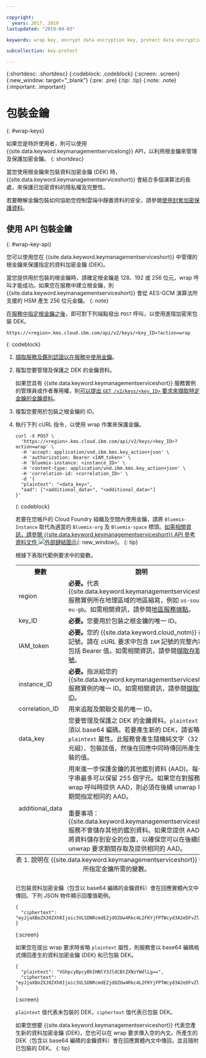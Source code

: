 ```yaml
---

copyright:
  years: 2017, 2019
lastupdated: "2019-04-03"

keywords: wrap key, encrypt data encryption key, protect data encryption key, envelope encryption API examples

subcollection: key-protect

---
```


{:shortdesc: .shortdesc}
{:codeblock: .codeblock}
{:screen: .screen}
{:new_window: target="_blank"}
{:pre: .pre}
{:tip: .tip}
{:note: .note}
{:important: .important}

# 包裝金鑰
{: #wrap-keys}

如果您是特許使用者，則可以使用 {{site.data.keyword.keymanagementservicelong}} API，以利用根金鑰來管理及保護加密金鑰。
{: shortdesc}

當您使用根金鑰來包裝資料加密金鑰 (DEK) 時，{{site.data.keyword.keymanagementserviceshort}} 會結合多個演算法的長處，來保護已加密資料的隱私權及完整性。  

若要瞭解金鑰包裝如何協助您控制雲端中靜置資料的安全，請參閱[使用封套加密保護資料](/docs/services/key-protect?topic=key-protect-envelope-encryption)。

## 使用 API 包裝金鑰
{: #wrap-key-api}

您可以使用您在 {{site.data.keyword.keymanagementserviceshort}} 中管理的根金鑰來保護指定的資料加密金鑰 (DEK)。

當您提供用於包裝的根金鑰時，請確定根金鑰是 128、192 或 256 位元，wrap 呼叫才能成功。如果您在服務中建立根金鑰，則 {{site.data.keyword.keymanagementserviceshort}} 會從 AES-GCM 演算法所支援的 HSM 產生 256 位元金鑰。
{: note}

[在服務中指定根金鑰之後](/docs/services/key-protect?topic=key-protect-create-root-keys)，即可對下列端點發出 `POST` 呼叫，以使用進階加密來包裝 DEK。

```
https://<region>.kms.cloud.ibm.com/api/v2/keys/<key_ID>?action=wrap
```
{: codeblock}

1. [擷取服務及鑑別認證以在服務中使用金鑰](/docs/services/key-protect?topic=key-protect-set-up-api)。

2. 複製您要管理及保護之 DEK 的金鑰資料。

    如果您具有 {{site.data.keyword.keymanagementserviceshort}} 服務實例的管理員或作者專用權，則[可以提出 `GET /v2/keys/<key_ID>` 要求來擷取特定金鑰的金鑰資料](/docs/services/key-protect?topic=key-protect-view-keys#api)。

3. 複製您要用於包裝之根金鑰的 ID。

4. 執行下列 cURL 指令，以使用 wrap 作業來保護金鑰。

    ```cURL
    curl -X POST \
      'https://<region>.kms.cloud.ibm.com/api/v2/keys/<key_ID>?action=wrap' \
      -H 'accept: application/vnd.ibm.kms.key_action+json' \
      -H 'authorization: Bearer <IAM_token>' \
      -H 'bluemix-instance: <instance_ID>' \
      -H 'content-type: application/vnd.ibm.kms.key_action+json' \
      -H 'correlation-id: <correlation_ID>' \
      -d '{
      "plaintext": "<data_key>",
      "aad": ["<additional_data>", "<additional_data>"]
    }'
    ```
    {: codeblock}

    若要在您帳戶的 Cloud Foundry 組織及空間內使用金鑰，請將 `Bluemix-Instance` 取代為適當的 `Bluemix-org` 及 `Bluemix-space` 標頭。[如需相關資訊，請參閱 {{site.data.keyword.keymanagementserviceshort}} API 參考資料文件 ![外部鏈結圖示](../../icons/launch-glyph.svg "外部鏈結圖示")](https://{DomainName}/apidocs/key-protect){: new_window}。
    {: tip}

    根據下表取代範例要求中的變數。

    <table>
      <tr>
        <th>變數</th>
        <th>說明</th>
      </tr>
      <tr>
        <td><varname>region</varname></td>
        <td><strong>必要。</strong>代表 {{site.data.keyword.keymanagementserviceshort}} 服務實例所在地理區域的地區縮寫，例如 <code>us-south</code> 或 <code>eu-gb</code>。如需相關資訊，請參閱<a href="/docs/services/key-protect?topic=key-protect-regions#endpoints">地區服務端點</a>。</td>
      </tr>
      <tr>
        <td><varname>key_ID</varname></td>
        <td><strong>必要。</strong>您要用於包裝之根金鑰的唯一 ID。</td>
      </tr>
      <tr>
        <td><varname>IAM_token</varname></td>
        <td><strong>必要。</strong>您的 {{site.data.keyword.cloud_notm}} 存取記號。請在 cURL 要求中包含 <code>IAM</code> 記號的完整內容，包括 Bearer 值。如需相關資訊，請參閱<a href="/docs/services/key-protect?topic=key-protect-retrieve-access-token">擷取存取記號</a>。</td>
      </tr>
      <tr>
        <td><varname>instance_ID</varname></td>
        <td><strong>必要。</strong>指派給您的 {{site.data.keyword.keymanagementserviceshort}} 服務實例的唯一 ID。如需相關資訊，請參閱<a href="/docs/services/key-protect?topic=key-protect-retrieve-instance-ID">擷取實例 ID</a>。</td>
      </tr>
      <tr>
        <td><varname>correlation_ID</varname></td>
        <td>用來追蹤及關聯交易的唯一 ID。</td>
      </tr>
      <tr>
        <td><varname>data_key</varname></td>
        <td>您要管理及保護之 DEK 的金鑰資料。<code>plaintext</code> 值必須以 base64 編碼。若要產生新的 DEK，請省略 <code>plaintext</code> 屬性。此服務會產生隨機純文字（32 個位元組）、包裝該值，然後在回應中同時傳回所產生和包裝的值。</td>
      </tr>
      <tr>
        <td><varname>additional_data</varname></td>
        <td>用來進一步保護金鑰的其他鑑別資料 (AAD)。每一個字串最多可以保留 255 個字元。如果您在對服務發出 wrap 呼叫時提供 AAD，則必須在後續 unwrap 呼叫期間指定相同的 AAD。<br></br>重要事項：{{site.data.keyword.keymanagementserviceshort}} 服務不會儲存其他的鑑別資料。如果您提供 AAD，請將資料儲存到安全的位置，以確保您可以在後續的 unwrap 要求期間存取及提供相同的 AAD。</td>
      </tr>
      <caption style="caption-side:bottom;">表 1. 說明在 {{site.data.keyword.keymanagementserviceshort}} 中包裝所指定金鑰所需的變數。</caption>
    </table>

    已包裝資料加密金鑰（包含以 base64 編碼的金鑰資料）會在回應實體內文中傳回。下列 JSON 物件顯示回覆值範例。

    ```
    {
      "ciphertext": "eyJjaXBoZXJ0ZXh0Ijoic3VLSDNRcmdEZjdOZUw4Rkc4L2FKYjFPTWcyd3A2eDFvZlA4MEc0Z1B2RmNrV2g3cUlidHphYXU0eHpKWWoxZyIsImhhc2giOiJiMmUyODdkZDBhZTAwZGZlY2Q3OGJmMDUxYmNmZGEyNWJkNGUzMjBkYjBhN2FjNzVhMWYzZmNkMDZlMjAzZWYxNWM5MTY4N2JhODg2ZWRjZGE2YWVlMzFjYzk2MjNkNjA5YTRkZWNkN2E5Y2U3ZDc5ZTRhZGY1MWUyNWFhYWM5MjhhNzg3NmZjYjM2NDFjNTQzMTZjMjMwOGY2MThlZGM2OTE3MjAyYjA5YTdjMjA2YzkxNTBhOTk1NmUxYzcxMTZhYjZmNmQyYTQ4MzZiZTM0NTk0Y2IwNzJmY2RmYTk2ZSJ9"
    }
    ```
    {:screen}
    
    如果您在提出 wrap 要求時省略 `plaintext` 屬性，則服務會以 base64 編碼格式傳回產生的資料加密金鑰 (DEK) 和已包裝 DEK。

    ```
    {
      "plaintext": "VGhpcyBpcyBhIHNlY3JldCBtZXNzYWdlLg==",
      "ciphertext": "eyJjaXBoZXJ0ZXh0Ijoic3VLSDNRcmdEZjdOZUw4Rkc4L2FKYjFPTWcyd3A2eDFvZlA4MEc0Z1B2RmNrV2g3cUlidHphYXU0eHpKWWoxZyIsImhhc2giOiJiMmUyODdkZDBhZTAwZGZlY2Q3OGJmMDUxYmNmZGEyNWJkNGUzMjBkYjBhN2FjNzVhMWYzZmNkMDZlMjAzZWYxNWM5MTY4N2JhODg2ZWRjZGE2YWVlMzFjYzk2MjNkNjA5YTRkZWNkN2E5Y2U3ZDc5ZTRhZGY1MWUyNWFhYWM5MjhhNzg3NmZjYjM2NDFjNTQzMTZjMjMwOGY2MThlZGM2OTE3MjAyYjA5YTdjMjA2YzkxNTBhOTk1NmUxYzcxMTZhYjZmNmQyYTQ4MzZiZTM0NTk0Y2IwNzJmY2RmYTk2ZSJ9"
    }
    ```
    {:screen}

    <code>plaintext</code> 值代表未包裝的 DEK，<code>ciphertext</code> 值代表已包裝 DEK。
    
    如果您想要 {{site.data.keyword.keymanagementserviceshort}} 代表您產生新的資料加密金鑰 (DEK)，您也可以在 wrap 要求傳入空的內文。所產生的 DEK（包含以 base64 編碼的金鑰資料）會在回應實體內文中傳回，並且隨附已包裝的 DEK。
    {: tip}
    
